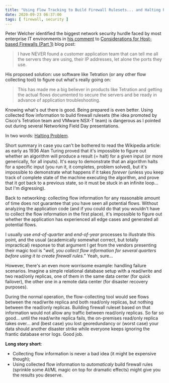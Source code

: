 ```yaml
---
title: "Using Flow Tracking to Build Firewall Rulesets... and Halting Problem"
date: 2020-09-23 06:37:00
tags: [ firewall, security ]
---
```

Peter Welcher identified the biggest network security hurdle faced by most enterprise IT environments in [his comment](https://blog.ipspace.net/2020/09/considerations-host-based-firewalls.html#111) to [Considerations for Host-based Firewalls (Part 1)](https://blog.ipspace.net/2020/09/considerations-host-based-firewalls.html) blog post:

> I have NEVER found a customer application team that can tell me all the servers they are using, their IP addresses, let alone the ports they use.

His proposed solution: use software like Tetration (or any other flow collecting tool) to figure out what's really going on:
<!--more-->
> This has made me a big believer in products like Tetration and getting the actual flows documented to secure the servers and be ready in advance of application troubleshooting.

Knowing what's out there is good. Being prepared is even better. Using collected flow information to build firewall rulesets (the idea promoted by Cisco's Tetration team and VMware NSX-T team) is dangerous as I pointed out during several Networking Field Day presentations.

In two words: [Halting Problem](https://en.wikipedia.org/wiki/Halting_problem).

Short summary in case you can't be bothered to read the Wikipedia article: as early as 1936 Alan Turing proved that it's impossible to figure out whether an algorithm will produce a result (= halt) for a given input (or more generically, for all inputs). It's easy to demonstrate that an algorithm halts for a specific input (you run it, it completes, problem solved), but it's impossible to demonstrate what happens if it takes _forever_ (unless you keep track of complete state of the machine executing the algorithm, and prove that it got back to a previous state, so it must be stuck in an infinite loop... but I'm digressing).

Back to networking: collecting flow information for any reasonable amount of time does not guarantee that you have seen all potential flows. Without analyzing the application code (and if you could do that you wouldn't have to collect the flow information in the first place), it's impossible to figure out whether the application has experienced all edge cases and generated all potential flows.

I usually use _end-of-quarter_ and _end-of-year_ processes to illustrate this point, and the usual (academically somewhat correct, but totally impractical) response to that argument I get from the vendors presenting their magic tool is "_well, you collect flow information for several quarters before using it to create firewall rules._" Yeah, sure...

However, there's an even more worrisome example: handling failure scenarios. Imagine a simple relational database setup with a read/write and two read/only replicas, one of them in the same data center (for quick failover), the other one in a remote data center (for disaster recovery purposes). 

During the normal operation, the flow-collecting tool would see flows between the read/write replica and both read/only replicas, but nothing between the read/only replicas. Building firewall ruleset based on that information would not allow any traffic between read/only replicas. So far so good... until the read/write replica fails, the on-premises read/only replica takes over... and (best case) you lost georedundancy or (worst case) your data should another disaster strike while everyone keeps ignoring the frantic database error logs. Good job.

**Long story short**:

* Collecting flow information is never a bad idea (it might be expensive though);
* Using collected flow information to _automaticaly_ build firewall rules (sprinkle some AI/ML magic on top for dramatic effects) might give you the results you deserve.